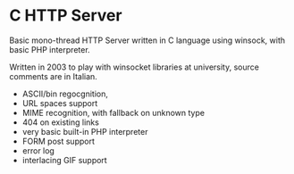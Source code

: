 C HTTP Server
=============

Basic mono-thread HTTP Server written in C language using winsock, with basic PHP interpreter.

Written in 2003 to play with winsocket libraries at university, source comments are in Italian.

 * ASCII/bin regocgnition, 
 * URL spaces support
 * MIME recognition, with fallback on unknown type
 * 404 on existing links
 * very basic built-in PHP interpreter
 * FORM post support
 * error log
 * interlacing GIF support
